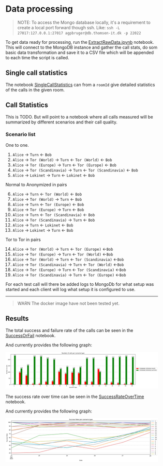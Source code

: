 # Data processing

> NOTE: To access the Mongo database locally, it's a requirement to create a local port forward though ssh. Like: `ssh -L 27017:127.0.0.1:27017 agpbruger@db.thomsen-it.dk -p 22022
`

To get data ready for processing, run the [ExtractRawData.ipynb](./ExtractRawData.ipynb) notebook. This will connect to the MongoDB instance and gather the call stats, do som basic data transformation and save it to a CSV file which will be appended to each time the script is called.

## Single call statistics

The notebook [SingleCallStatistics](./SingleCallStatistics.ipynb) can from a `roomId` give detailed statistics of the calls in the given room.

## Call Statistics

This is TODO. But will point to a notebook where all calls measured will be summarized by different scenarios and their call quality.

### Scenario list

One to one.

1. `Alice` &rarr; `Turn` &larr; `Bob`
2. `Alice` &rarr; `Tor (World)` &rarr; `Turn` &larr; `Tor (World)` &larr; `Bob`
3. `Alice` &rarr; `Tor (Europe)` &rarr; `Turn` &larr; `Tor (Europe)` &larr; `Bob`
4. `Alice` &rarr; `Tor (Scandinavia)` &rarr; `Turn` &larr; `Tor (Scandinavia)` &larr; `Bob`
5. `Alice` &rarr; `Lokinet` &rarr; `Turn` &larr; `Lokinet` &larr; `Bob`

Normal to Anonymized in pairs

6. `Alice` &rarr; `Turn` &larr; `Tor (World)` &larr; `Bob`
7. `Alice` &rarr; `Tor (World)` &rarr; `Turn` &larr; `Bob`
8. `Alice` &rarr; `Turn` &larr; `Tor (Europe)` &larr; `Bob`
9. `Alice` &rarr;  `Tor (Europe)` &rarr; `Turn` &larr; `Bob`
10. `Alice` &rarr; `Turn` &larr; `Tor (Scandinavia)` &larr; `Bob`
11. `Alice` &rarr; `Tor (Scandinavia)` &rarr; `Turn` &larr; `Bob`
12. `Alice` &rarr; `Turn` &larr; `Lokinet` &larr; `Bob`
13. `Alice` &rarr; `Lokinet` &rarr; `Turn` &larr; `Bob`


Tor to Tor in pairs

14. `Alice` &rarr; `Tor (World)` &rarr; `Turn` &larr; `Tor (Europe)` &larr;`Bob`
15. `Alice` &rarr; `Tor (Europe)`  &rarr; `Turn` &larr; `Tor (World)` &larr;`Bob`
16. `Alice` &rarr; `Tor (World)`  &rarr; `Turn` &larr; `Tor (Scandinavia)` &larr;`Bob`
17. `Alice` &rarr; `Tor (Scandinavia)` &rarr; `Turn` &larr; `Tor (World)` &larr;`Bob`
18. `Alice` &rarr; `Tor (Europe)` &rarr; `Turn` &larr; `Tor (Scandinavia)` &larr;`Bob`
19. `Alice` &rarr; `Tor (Scandinavia)` &rarr; `Turn` &larr; `Tor (Europe)` &larr;`Bob`

For each test call will there be added logs to MongoDb for what setup was started and each client will log what setup it is configured to use.

---

> WARN The docker image have not been tested yet.

## Results

The total success and failure rate of the calls can be seen in the [SuccessOrFail](./SuccessOrFail.ipynb) notebook.

And currently provides the following graph:

![Success or fail](./output_folder/SuccessOrFail.svg)

The success rate over time can be seen in the [SuccessRateOverTime](./SuccessRateOverTime.ipynb) notebook.

And currently provides the following graph:

![Success rate over time](./output_folder/SuccessRateOverTime.svg)